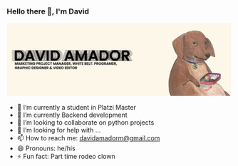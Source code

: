 ### Hello there 👋, I'm David

![Header](github_header.png)

- 🔭 I’m currently a student in Platzi Master
- 🌱 I’m currently Backend development 
- 👯 I’m looking to collaborate on python projects
- 🤔 I’m looking for help with ...
- 📫 How to reach me: davidamadorm@gmail.com
- 😄 Pronouns: he/his
- ⚡ Fun fact: Part time rodeo clown

